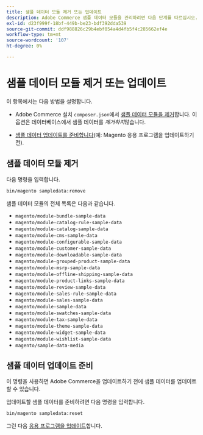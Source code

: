 ```yaml
---
title: 샘플 데이터 모듈 제거 또는 업데이트
description: Adobe Commerce 샘플 데이터 모듈을 관리하려면 다음 단계를 따르십시오.
exl-id: d23f999f-18bf-449b-be23-bdf392dda539
source-git-commit: ddf988826c29b4ebf054a4d4fb5f4c285662ef4e
workflow-type: tm+mt
source-wordcount: '107'
ht-degree: 0%

---
```


# 샘플 데이터 모듈 제거 또는 업데이트

이 항목에서는 다음 방법을 설명합니다.

* Adobe Commerce 설치 `composer.json`에서 [샘플 데이터 모듈을 제거](#remove-sample-data-modules)합니다. 이 옵션은 데이터베이스에서 샘플 데이터를 *제거하지*&#x200B;않습니다.

* [샘플 데이터 업데이트를 준비합니다](#prepare-to-update-sample-data)(예: Magento 응용 프로그램을 업데이트하기 전).

## 샘플 데이터 모듈 제거

다음 명령을 입력합니다.

```bash
bin/magento sampledata:remove
```

샘플 데이터 모듈의 전체 목록은 다음과 같습니다.

* `magento/module-bundle-sample-data`
* `magento/module-catalog-rule-sample-data`
* `magento/module-catalog-sample-data`
* `magento/module-cms-sample-data`
* `magento/module-configurable-sample-data`
* `magento/module-customer-sample-data`
* `magento/module-downloadable-sample-data`
* `magento/module-grouped-product-sample-data`
* `magento/module-msrp-sample-data`
* `magento/module-offline-shipping-sample-data`
* `magento/module-product-links-sample-data`
* `magento/module-review-sample-data`
* `magento/module-sales-rule-sample-data`
* `magento/module-sales-sample-data`
* `magento/module-sample-data`
* `magento/module-swatches-sample-data`
* `magento/module-tax-sample-data`
* `magento/module-theme-sample-data`
* `magento/module-widget-sample-data`
* `magento/module-wishlist-sample-data`
* `magento/sample-data-media`

## 샘플 데이터 업데이트 준비

이 명령을 사용하면 Adobe Commerce을 업데이트하기 전에 샘플 데이터를 업데이트할 수 있습니다.

업데이트할 샘플 데이터를 준비하려면 다음 명령을 입력합니다.

```bash
bin/magento sampledata:reset
```

그런 다음 [응용 프로그램을 업데이트](../tutorials/uninstall.md#update-the-application)합니다.
